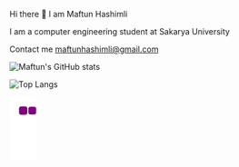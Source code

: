 Hi there 👋
I am Maftun Hashimli

I am a computer engineering student at Sakarya University

Contact me
maftunhashimli@gmail.com


![Maftun's GitHub stats](https://github-readme-stats.vercel.app/api?username=MeftunH&show_icons=true&theme=radical)
  
 ![Top Langs](https://github-readme-stats.vercel.app/api/top-langs/?username=MeftunH&show_icons=true&theme=radical)

![snake gif](https://github.com/MeftunH/MeftunH/blob/output/github-contribution-grid-snake.gif)

